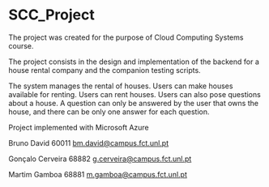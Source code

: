 # SCC_Project

The project was created for the purpose of Cloud Computing Systems course.

The project consists in the design and implementation of the backend for a house rental
company and the companion testing scripts.

The system manages the rental of houses. Users can make houses available for renting.
Users can rent houses. Users can also pose questions about a house. A question can only
be answered by the user that owns the house, and there can be only one answer for each
question.

Project implemented with Microsoft Azure

Bruno David 60011 bm.david@campus.fct.unl.pt

Gonçalo Cerveira 68882 g.cerveira@campus.fct.unl.pt

Martim Gamboa 68881 m.gamboa@campus.fct.unl.pt
